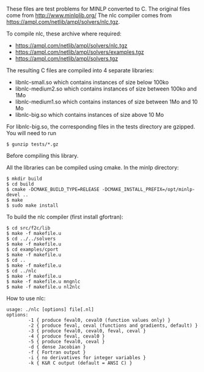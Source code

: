 These files are test problems for MINLP converted to C.
The original files come from http://www.minlplib.org/
The nlc compiler comes from https://ampl.com/netlib/ampl/solvers/nlc.tgz.

To compile nlc, these archive where required:
- https://ampl.com/netlib/ampl/solvers/nlc.tgz
- https://ampl.com/netlib/ampl/solvers/examples.tgz
- https://ampl.com/netlib/ampl/solvers.tgz

The resulting C files are compiled into 4 separate libraries:
- libnlc-small.so which contains instances of size below 100ko
- libnlc-medium2.so which contains instances of size between 100ko and 1Mo
- libnlc-medium1.so which contains instances of size between 1Mo and 10 Mo
- libnlc-big.so which contains instances of size above 10 Mo

For libnlc-big.so, the corresponding files in the tests directory are gzipped. You will need to run
```
$ gunzip tests/*.gz
```

Before compiling this library.

All the libraries can be compiled using cmake.
In the minlp directory:
```
$ mkdir build
$ cd build
$ cmake -DCMAKE_BUILD_TYPE=RELEASE -DCMAKE_INSTALL_PREFIX=/opt/minlp-devel ..
$ make
$ sudo make install
```

To build the nlc compiler (first install gfortran):
```
$ cd src/f2c/lib
$ make -f makefile.u
$ cd ../../solvers
$ make -f makefile.u
$ cd examples/cport
$ make -f makefile.u
$ cd ..
$ make -f makefile.u
$ cd ../nlc
$ make -f makefile.u
$ make -f makefile.u mngnlc
$ make -f makefile.u nl2nlc
```

How to use nlc:
```
usage: ./nlc [options] file[.nl]
options:
        -1 { produce feval0, ceval0 (function values only) }
        -2 { produce feval, ceval (functions and gradients, default) }
        -3 { produce feval0, ceval0, feval, ceval }
        -4 { produce feval, ceval0 }
        -5 { produce feval0, ceval }
        -d { dense Jacobian }
        -f { Fortran output }
        -i { no derivatives for integer variables }
        -k { K&R C output (default = ANSI C) }
```
